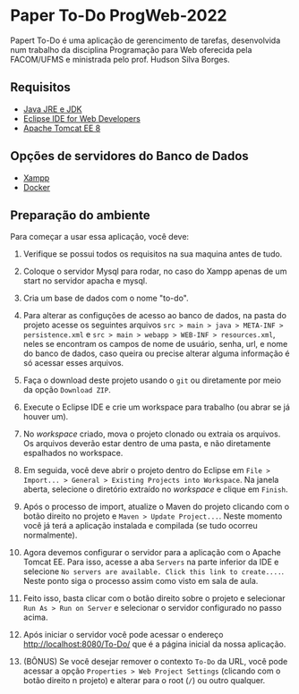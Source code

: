 
# Paper To-Do ProgWeb-2022

Papert To-Do é uma aplicação de gerencimento de tarefas, desenvolvida num trabalho da disciplina Programação para Web oferecida pela FACOM/UFMS e ministrada pelo prof. Hudson Silva Borges.

## Requisitos
- [Java JRE e JDK](https://www.oracle.com/java/technologies/downloads/)
- [Eclipse IDE for Web Developers](https://www.eclipse.org/downloads/)
- [Apache Tomcat EE 8](https://tomee.apache.org/)

## Opções de servidores do Banco de Dados
- [Xampp](https://www.apachefriends.org/download.html)
- [Docker](https://share.atelie.software/subindo-um-banco-de-dados-mysql-e-phpmyadmin-com-docker-642be41f7638)

## Preparação do ambiente

Para começar a usar essa aplicação, você deve:

1. Verifique se possui todos os requisitos na sua maquina antes de tudo.

2. Coloque o servidor Mysql para rodar, no caso do Xampp apenas de um start no servidor apacha e mysql.

3. Cria um base de dados com o nome "to-do".

4. Para alterar as configuções de acesso ao banco de dados, na pasta do projeto acesse os seguintes arquivos `src > main > java > META-INF > persistence.xml` e `src > main > webapp > WEB-INF > resources.xml`, neles se encontram os campos de nome de usuário, senha, url, e nome do banco de dados, caso queira ou precise alterar alguma informação é só acessar esses arquivos.

5. Faça o download deste projeto usando o `git` ou diretamente por meio da opção `Download ZIP`.

6. Execute o Eclipse IDE e crie um workspace para trabalho (ou abrar se já houver um).

7. No *workspace* criado, mova o projeto clonado ou extraia os arquivos. Os arquivos deverão estar dentro de uma pasta, e não diretamente espalhados no workspace.

8. Em seguida, você deve abrir o projeto dentro do Eclipse  em `File > Import... > General > Existing Projects into Workspace`. Na janela aberta, selecione o diretório extraído no *workspace* e clique em `Finish`.

9. Após o processo de import, atualize o Maven do projeto clicando com o botão direito no projeto e `Maven > Update Project...`. Neste momento você já terá a aplicação instalada e compilada (se tudo ocorreu normalmente).

10.  Agora devemos configurar o servidor para a aplicação com o Apache Tomcat EE. Para isso, acesse a aba `Servers` na parte inferior da IDE e selecione `No servers are available. Click this link to create....`. Neste ponto siga o processo assim como visto em sala de aula.

11. Feito isso, basta clicar com o botão direito sobre o projeto e selecionar `Run As > Run on Server` e selecionar o servidor configurado no passo acima.

12. Após iniciar o servidor você pode acessar o endereço [http://localhost:8080/To-Do/](http://localhost:8080/To-Do/) que é a página inicial da nossa aplicação.

13. (BÔNUS) Se você desejar remover o contexto `To-Do` da URL, você pode acessar a opção `Properties > Web Project Settings` (clicando com o botão direito n projeto) e alterar para o root (`/`) ou outro qualquer.
